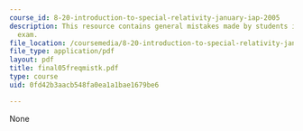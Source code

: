 ```yaml
---
course_id: 8-20-introduction-to-special-relativity-january-iap-2005
description: This resource contains general mistakes made by students in the final
  exam.
file_location: /coursemedia/8-20-introduction-to-special-relativity-january-iap-2005/0fd42b3aacb548fa0ea1a1bae1679be6_final05freqmistk.pdf
file_type: application/pdf
layout: pdf
title: final05freqmistk.pdf
type: course
uid: 0fd42b3aacb548fa0ea1a1bae1679be6

---
```

None